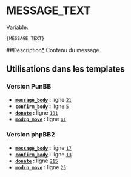 # MESSAGE_TEXT


Variable.

```html
{MESSAGE_TEXT}
```

##Description[*](https://fa-tvars.appspot.com/var/MESSAGE_TEXT)
Contenu du message.

## Utilisations dans les templates

### Version PunBB
* __[`message_body`](../tpl/var/punbb/message_body.md#readme) :__ ligne [`21`](../tpl/src/punbb/message_body.tpl#L21)
* __[`confirm_body`](../tpl/var/punbb/confirm_body.md#readme) :__ ligne [`5`](../tpl/src/punbb/confirm_body.tpl#L5)
* __[`donate`](../tpl/var/punbb/donate.md#readme) :__ ligne [`181`](../tpl/src/punbb/donate.tpl#L181)
* __[`modcp_move`](../tpl/var/punbb/modcp_move.md#readme) :__ ligne [`41`](../tpl/src/punbb/modcp_move.tpl#L41)

### Version phpBB2
* __[`message_body`](../tpl/var/subsilver/message_body.md#readme) :__ ligne [`17`](../tpl/src/subsilver/message_body.tpl#L17)
* __[`confirm_body`](../tpl/var/subsilver/confirm_body.md#readme) :__ ligne [`13`](../tpl/src/subsilver/confirm_body.tpl#L13)
* __[`donate`](../tpl/var/subsilver/donate.md#readme) :__ ligne [`215`](../tpl/src/subsilver/donate.tpl#L215)
* __[`modcp_move`](../tpl/var/subsilver/modcp_move.md#readme) :__ ligne [`25`](../tpl/src/subsilver/modcp_move.tpl#L25)